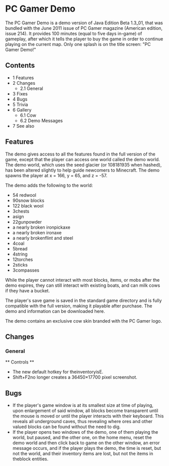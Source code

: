 # PC Gamer Demo
The PC Gamer Demo is a demo version of Java Edition Beta 1.3_01, that was bundled with the June 2011 issue of PC Gamer magazine (American edition, issue 214). It provides 100 minutes (equal to five days in-game) of gameplay, after which it tells the player to buy the game in order to continue playing on the current map. Only one splash is on the title screen: "PC Gamer Demo!"

## Contents
- 1 Features
- 2 Changes
	- 2.1 General
- 3 Fixes
- 4 Bugs
- 5 Trivia
- 6 Gallery
	- 6.1 Cow
	- 6.2 Demo Messages
- 7 See also

## Features
The demo gives access to all the features found in the full version of the game, except that the player can access one world called the demo world. The demo world, which uses the seed glacier (or 108181935 when hashed), has been altered slightly to help guide newcomers to Minecraft. The demo spawns the player at x = 166, y = 65, and z = -57. 

The demo adds the following to the world:

- 54 redwool
- 90snow blocks
- 122 black wool
- 3chests
- asign
- 22gunpowder
- a nearly broken ironpickaxe
- a nearly broken ironaxe
- a nearly brokenflint and steel
- 4coal
- 5bread
- 4string
- 12torches
- 2sticks
- 3compasses

While the player cannot interact with most blocks, items, or mobs after the demo expires, they can still interact with existing boats, and can milk cows if they have a bucket.

The player's save game is saved in the standard game directory and is fully compatible with the full version, making it playable after purchase. The demo and information can be downloaded here.

The demo contains an exclusive cow skin branded with the PC Gamer logo.



## Changes
### General
** Controls **
- The new default hotkey for theinventoryisE.
- Shift+F2no longer creates a 36450×17700 pixel screenshot.

## Bugs
- If the player's game window is at its smallest size at time of playing, upon enlargement of said window, all blocks become transparent until the mouse is moved or until the player interacts with their keyboard. This reveals all underground caves, thus revealing where ores and other valued blocks can be found without the need to dig.
- If the player opens two windows of the demo, one of them playing the world, but paused, and the other one, on the home menu, reset the demo world and then click back to game on the other window, an error message occurs, and if the player plays the demo, the time is reset, but not the world, and their inventory items are lost, but not the items in theblock entities.


